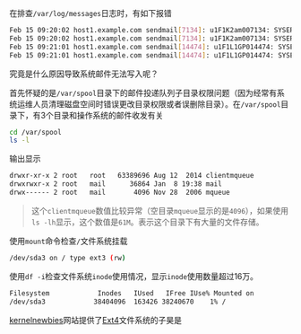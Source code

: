在排查`/var/log/messages`日志时，有如下报错

```bash
Feb 15 09:20:02 host1.example.com sendmail[7134]: u1F1K2am007134: SYSERR(root): collect: Cannot write ./dfu1F1K2am007134 (bfcommit, uid=51, gid=51): Permission denied
Feb 15 09:20:02 host1.example.com sendmail[7134]: u1F1K2am007134: SYSERR(root): queueup: cannot create queue file ./qfu1F1K2am007134, euid=51, fd=-1, fp=0x0: Permission denied
Feb 15 09:21:01 host1.example.com sendmail[14474]: u1F1L1GP014474: SYSERR(root): collect: Cannot write ./dfu1F1L1GP014474 (bfcommit, uid=51, gid=51): Permission denied
Feb 15 09:21:01 host1.example.com sendmail[14474]: u1F1L1GP014474: SYSERR(root): queueup: cannot create queue file ./qfu1F1L1GP014474, euid=51, fd=-1, fp=0x0: Permission denied
```

究竟是什么原因导致系统邮件无法写入呢？

首先怀疑的是`/var/spool`目录下的邮件投递队列子目录权限问题（因为经常有系统运维人员清理磁盘空间时错误更改目录权限或者误删除目录）。在`/var/spool`目录下，有3个目录和操作系统的邮件收发有关

```bash
cd /var/spool
ls -l
```

输出显示

```bash
drwxr-xr-x 2 root   root   63389696 Aug 12  2014 clientmqueue
drwxrwxr-x 2 root   mail      36864 Jan  8 19:38 mail
drwx------ 2 root   mail       4096 Nov 28  2006 mqueue
````

> 这个`clientmqueue`数值比较异常（空目录`mqueue`显示的是`4096`），如果使用`ls -lh`显示，这个数值是`61M`。表示这个目录下有大量的文件存储。

使用`mount`命令检查`/`文件系统挂载

```bash
/dev/sda3 on / type ext3 (rw)
```

使用`df -i`检查文件系统`inode`使用情况，显示`inode`使用数量超过16万。

```bash
Filesystem            Inodes   IUsed   IFree IUse% Mounted on
/dev/sda3            38404096  163426 38240670    1% /
```

[kernelnewbies](http://kernelnewbies.org)网站提供了[Ext4](http://kernelnewbies.org/Ext4)文件系统的子昊是